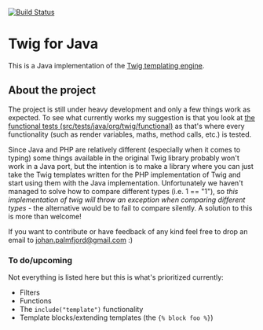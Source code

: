 [![Build Status](https://travis-ci.org/palmfjord/twig-java.svg?branch=master)](https://travis-ci.org/palmfjord/twig-java)

# Twig for Java

This is a Java implementation of the [Twig templating engine](http://twig.sensiolabs.org).

## About the project
The project is still under heavy development and only a few things work as expected. To see what currently works my
 suggestion is that you look at
 [the functional tests (src/tests/java/org/twig/functional)](https://github.com/palmfjord/twig-java/tree/master/src/test/java/org/twig/functional)
 as that's where every functionality (such as render variables, maths, method calls, etc.) is tested.

Since Java and PHP are relatively different (especially when it comes to typing) some things available in the original
 Twig library probably won't work in a Java port, but the intention is to make a library where you can just take the
 Twig templates written for the PHP implementation of Twig and start using them with the Java implementation.
 Unfortunately we haven't managed to solve how to compare different types (i.e. 1 == "1"), so *this implementation of twig
 will throw an exception when comparing different types* - the alternative would be to fail to compare silently. A solution
 to this is more than welcome!

If you want to contribute or have feedback of any kind feel free to drop an email to johan.palmfjord@gmail.com :)

### To do/upcoming
Not everything is listed here but this is what's prioritized currently:
 - Filters
 - Functions
 - The `include("template")` functionality
 - Template blocks/extending templates (the `{% block foo %}`)
